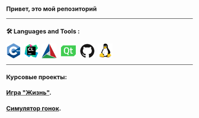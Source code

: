### Привет, это мой репозиторий



---
### :hammer_and_wrench: Languages and Tools :
<div>
  <img src="https://github.com/devicons/devicon/blob/master/icons/cplusplus/cplusplus-original.svg" width="40" height="40">&nbsp;
  <img src="https://github.com/devicons/devicon/blob/master/icons/clion/clion-original.svg" width="40" height="40">&nbsp;
  <img src="https://github.com/devicons/devicon/blob/master/icons/cmake/cmake-original.svg" width="40" height="40"> &nbsp;
  <img src="https://github.com/devicons/devicon/blob/master/icons/qt/qt-original.svg" width="40" height="40"> &nbsp;
  <img src="https://github.com/devicons/devicon/blob/master/icons/github/github-original.svg" width="40" height="40">&nbsp;
  <img src="https://github.com/devicons/devicon/blob/master/icons/linux/linux-original.svg" width="40" height="40">&nbsp;
</div>

---
### Курсовые проекты:
 ### [Игра "Жизнь"]().
 ### [Симулятор гонок](https://github.com/NewStudentOk/Race_simulator).

